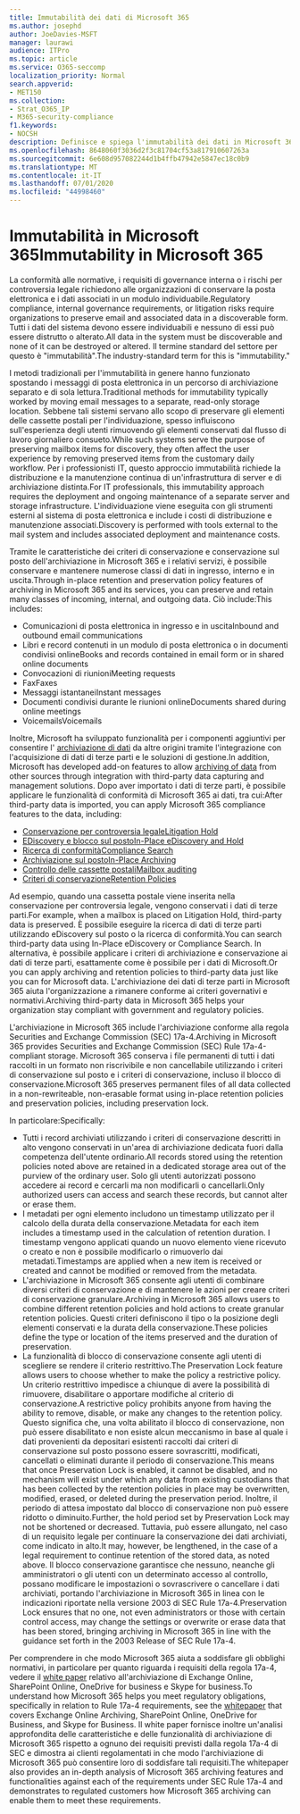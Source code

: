```yaml
---
title: Immutabilità dei dati di Microsoft 365
ms.author: josephd
author: JoeDavies-MSFT
manager: laurawi
audience: ITPro
ms.topic: article
ms.service: O365-seccomp
localization_priority: Normal
search.appverid:
- MET150
ms.collection:
- Strat_O365_IP
- M365-security-compliance
f1.keywords:
- NOCSH
description: Definisce e spiega l'immutabilità dei dati in Microsoft 365.
ms.openlocfilehash: 8648060f3036d2f3c81704cf53a817910607263a
ms.sourcegitcommit: 6e608d957082244d1b4ffb47942e5847ec18c0b9
ms.translationtype: MT
ms.contentlocale: it-IT
ms.lasthandoff: 07/01/2020
ms.locfileid: "44998460"
---
```

# <a name="immutability-in-microsoft-365"></a><span data-ttu-id="f235d-103">Immutabilità in Microsoft 365</span><span class="sxs-lookup"><span data-stu-id="f235d-103">Immutability in Microsoft 365</span></span>

<span data-ttu-id="f235d-104">La conformità alle normative, i requisiti di governance interna o i rischi per controversia legale richiedono alle organizzazioni di conservare la posta elettronica e i dati associati in un modulo individuabile.</span><span class="sxs-lookup"><span data-stu-id="f235d-104">Regulatory compliance, internal governance requirements, or litigation risks require organizations to preserve email and associated data in a discoverable form.</span></span> <span data-ttu-id="f235d-105">Tutti i dati del sistema devono essere individuabili e nessuno di essi può essere distrutto o alterato.</span><span class="sxs-lookup"><span data-stu-id="f235d-105">All data in the system must be discoverable and none of it can be destroyed or altered.</span></span> <span data-ttu-id="f235d-106">Il termine standard del settore per questo è "immutabilità".</span><span class="sxs-lookup"><span data-stu-id="f235d-106">The industry-standard term for this is "immutability."</span></span>

<span data-ttu-id="f235d-107">I metodi tradizionali per l'immutabilità in genere hanno funzionato spostando i messaggi di posta elettronica in un percorso di archiviazione separato e di sola lettura.</span><span class="sxs-lookup"><span data-stu-id="f235d-107">Traditional methods for immutability typically worked by moving email messages to a separate, read-only storage location.</span></span> <span data-ttu-id="f235d-108">Sebbene tali sistemi servano allo scopo di preservare gli elementi delle cassette postali per l'individuazione, spesso influiscono sull'esperienza degli utenti rimuovendo gli elementi conservati dal flusso di lavoro giornaliero consueto.</span><span class="sxs-lookup"><span data-stu-id="f235d-108">While such systems serve the purpose of preserving mailbox items for discovery, they often affect the user experience by removing preserved items from the customary daily workflow.</span></span> <span data-ttu-id="f235d-109">Per i professionisti IT, questo approccio immutabilità richiede la distribuzione e la manutenzione continua di un'infrastruttura di server e di archiviazione distinta.</span><span class="sxs-lookup"><span data-stu-id="f235d-109">For IT professionals, this immutability approach requires the deployment and ongoing maintenance of a separate server and storage infrastructure.</span></span> <span data-ttu-id="f235d-110">L'individuazione viene eseguita con gli strumenti esterni al sistema di posta elettronica e include i costi di distribuzione e manutenzione associati.</span><span class="sxs-lookup"><span data-stu-id="f235d-110">Discovery is performed with tools external to the mail system and includes associated deployment and maintenance costs.</span></span>

<span data-ttu-id="f235d-111">Tramite le caratteristiche dei criteri di conservazione e conservazione sul posto dell'archiviazione in Microsoft 365 e i relativi servizi, è possibile conservare e mantenere numerose classi di dati in ingresso, interno e in uscita.</span><span class="sxs-lookup"><span data-stu-id="f235d-111">Through in-place retention and preservation policy features of archiving in Microsoft 365 and its services, you can preserve and retain many classes of incoming, internal, and outgoing data.</span></span> <span data-ttu-id="f235d-112">Ciò include:</span><span class="sxs-lookup"><span data-stu-id="f235d-112">This includes:</span></span>

- <span data-ttu-id="f235d-113">Comunicazioni di posta elettronica in ingresso e in uscita</span><span class="sxs-lookup"><span data-stu-id="f235d-113">Inbound and outbound email communications</span></span>
- <span data-ttu-id="f235d-114">Libri e record contenuti in un modulo di posta elettronica o in documenti condivisi online</span><span class="sxs-lookup"><span data-stu-id="f235d-114">Books and records contained in email form or in shared online documents</span></span>
- <span data-ttu-id="f235d-115">Convocazioni di riunioni</span><span class="sxs-lookup"><span data-stu-id="f235d-115">Meeting requests</span></span>
- <span data-ttu-id="f235d-116">Fax</span><span class="sxs-lookup"><span data-stu-id="f235d-116">Faxes</span></span>
- <span data-ttu-id="f235d-117">Messaggi istantanei</span><span class="sxs-lookup"><span data-stu-id="f235d-117">Instant messages</span></span>
- <span data-ttu-id="f235d-118">Documenti condivisi durante le riunioni online</span><span class="sxs-lookup"><span data-stu-id="f235d-118">Documents shared during online meetings</span></span>
- <span data-ttu-id="f235d-119">Voicemails</span><span class="sxs-lookup"><span data-stu-id="f235d-119">Voicemails</span></span>

<span data-ttu-id="f235d-120">Inoltre, Microsoft ha sviluppato funzionalità per i componenti aggiuntivi per consentire l' [archiviazione di dati](https://support.office.com/article/Archiving-third-party-data-in-Office-365-0ce338d5-3666-4a18-86ab-c6910ff408cc) da altre origini tramite l'integrazione con l'acquisizione di dati di terze parti e le soluzioni di gestione.</span><span class="sxs-lookup"><span data-stu-id="f235d-120">In addition, Microsoft has developed add-on features to allow [archiving of data](https://support.office.com/article/Archiving-third-party-data-in-Office-365-0ce338d5-3666-4a18-86ab-c6910ff408cc) from other sources through integration with third-party data capturing and management solutions.</span></span> <span data-ttu-id="f235d-121">Dopo aver importato i dati di terze parti, è possibile applicare le funzionalità di conformità di Microsoft 365 ai dati, tra cui:</span><span class="sxs-lookup"><span data-stu-id="f235d-121">After third-party data is imported, you can apply Microsoft 365 compliance features to the data, including:</span></span>

- [<span data-ttu-id="f235d-122">Conservazione per controversia legale</span><span class="sxs-lookup"><span data-stu-id="f235d-122">Litigation Hold</span></span>](https://docs.microsoft.com/microsoft-365/compliance/create-a-litigation-hold)
- [<span data-ttu-id="f235d-123">EDiscovery e blocco sul posto</span><span class="sxs-lookup"><span data-stu-id="f235d-123">In-Place eDiscovery and Hold</span></span>](https://docs.microsoft.com/microsoft-365/compliance/manage-legal-investigations)
- [<span data-ttu-id="f235d-124">Ricerca di conformità</span><span class="sxs-lookup"><span data-stu-id="f235d-124">Compliance Search</span></span>](https://docs.microsoft.com/microsoft-365/compliance/search-for-content)
- [<span data-ttu-id="f235d-125">Archiviazione sul posto</span><span class="sxs-lookup"><span data-stu-id="f235d-125">In-Place Archiving</span></span>](https://docs.microsoft.com/microsoft-365/compliance/enable-archive-mailboxes)
- [<span data-ttu-id="f235d-126">Controllo delle cassette postali</span><span class="sxs-lookup"><span data-stu-id="f235d-126">Mailbox auditing</span></span>](https://docs.microsoft.com/microsoft-365/compliance/enable-mailbox-auditing)
- [<span data-ttu-id="f235d-127">Criteri di conservazione</span><span class="sxs-lookup"><span data-stu-id="f235d-127">Retention Policies</span></span>](https://docs.microsoft.com/microsoft-365/compliance/retention-policies)

<span data-ttu-id="f235d-128">Ad esempio, quando una cassetta postale viene inserita nella conservazione per controversia legale, vengono conservati i dati di terze parti.</span><span class="sxs-lookup"><span data-stu-id="f235d-128">For example, when a mailbox is placed on Litigation Hold, third-party data is preserved.</span></span> <span data-ttu-id="f235d-129">È possibile eseguire la ricerca di dati di terze parti utilizzando eDiscovery sul posto o la ricerca di conformità.</span><span class="sxs-lookup"><span data-stu-id="f235d-129">You can search third-party data using In-Place eDiscovery or Compliance Search.</span></span> <span data-ttu-id="f235d-130">In alternativa, è possibile applicare i criteri di archiviazione e conservazione ai dati di terze parti, esattamente come è possibile per i dati di Microsoft.</span><span class="sxs-lookup"><span data-stu-id="f235d-130">Or you can apply archiving and retention policies to third-party data just like you can for Microsoft data.</span></span> <span data-ttu-id="f235d-131">L'archiviazione dei dati di terze parti in Microsoft 365 aiuta l'organizzazione a rimanere conforme ai criteri governativi e normativi.</span><span class="sxs-lookup"><span data-stu-id="f235d-131">Archiving third-party data in Microsoft 365 helps your organization stay compliant with government and regulatory policies.</span></span>

<span data-ttu-id="f235d-132">L'archiviazione in Microsoft 365 include l'archiviazione conforme alla regola Securities and Exchange Commission (SEC) 17a-4.</span><span class="sxs-lookup"><span data-stu-id="f235d-132">Archiving in Microsoft 365 provides Securities and Exchange Commission (SEC) Rule 17a-4-compliant storage.</span></span> <span data-ttu-id="f235d-133">Microsoft 365 conserva i file permanenti di tutti i dati raccolti in un formato non riscrivibile e non cancellabile utilizzando i criteri di conservazione sul posto e i criteri di conservazione, incluso il blocco di conservazione.</span><span class="sxs-lookup"><span data-stu-id="f235d-133">Microsoft 365 preserves permanent files of all data collected in a non-rewriteable, non-erasable format using in-place retention policies and preservation policies, including preservation lock.</span></span>

<span data-ttu-id="f235d-134">In particolare:</span><span class="sxs-lookup"><span data-stu-id="f235d-134">Specifically:</span></span>

- <span data-ttu-id="f235d-135">Tutti i record archiviati utilizzando i criteri di conservazione descritti in alto vengono conservati in un'area di archiviazione dedicata fuori dalla competenza dell'utente ordinario.</span><span class="sxs-lookup"><span data-stu-id="f235d-135">All records stored using the retention policies noted above are retained in a dedicated storage area out of the purview of the ordinary user.</span></span> <span data-ttu-id="f235d-136">Solo gli utenti autorizzati possono accedere ai record e cercarli ma non modificarli o cancellarli.</span><span class="sxs-lookup"><span data-stu-id="f235d-136">Only authorized users can access and search these records, but cannot alter or erase them.</span></span>
- <span data-ttu-id="f235d-137">I metadati per ogni elemento includono un timestamp utilizzato per il calcolo della durata della conservazione.</span><span class="sxs-lookup"><span data-stu-id="f235d-137">Metadata for each item includes a timestamp used in the calculation of retention duration.</span></span> <span data-ttu-id="f235d-138">I timestamp vengono applicati quando un nuovo elemento viene ricevuto o creato e non è possibile modificarlo o rimuoverlo dai metadati.</span><span class="sxs-lookup"><span data-stu-id="f235d-138">Timestamps are applied when a new item is received or created and cannot be modified or removed from the metadata.</span></span>
- <span data-ttu-id="f235d-139">L'archiviazione in Microsoft 365 consente agli utenti di combinare diversi criteri di conservazione e di mantenere le azioni per creare criteri di conservazione granulare.</span><span class="sxs-lookup"><span data-stu-id="f235d-139">Archiving in Microsoft 365 allows users to combine different retention policies and hold actions to create granular retention policies.</span></span> <span data-ttu-id="f235d-140">Questi criteri definiscono il tipo o la posizione degli elementi conservati e la durata della conservazione.</span><span class="sxs-lookup"><span data-stu-id="f235d-140">These policies define the type or location of the items preserved and the duration of preservation.</span></span>
- <span data-ttu-id="f235d-141">La funzionalità di blocco di conservazione consente agli utenti di scegliere se rendere il criterio restrittivo.</span><span class="sxs-lookup"><span data-stu-id="f235d-141">The Preservation Lock feature allows users to choose whether to make the policy a restrictive policy.</span></span> <span data-ttu-id="f235d-142">Un criterio restrittivo impedisce a chiunque di avere la possibilità di rimuovere, disabilitare o apportare modifiche al criterio di conservazione.</span><span class="sxs-lookup"><span data-stu-id="f235d-142">A restrictive policy prohibits anyone from having the ability to remove, disable, or make any changes to the retention policy.</span></span> <span data-ttu-id="f235d-143">Questo significa che, una volta abilitato il blocco di conservazione, non può essere disabilitato e non esiste alcun meccanismo in base al quale i dati provenienti da depositari esistenti raccolti dai criteri di conservazione sul posto possono essere sovrascritti, modificati, cancellati o eliminati durante il periodo di conservazione.</span><span class="sxs-lookup"><span data-stu-id="f235d-143">This means that once Preservation Lock is enabled, it cannot be disabled, and no mechanism will exist under which any data from existing custodians that has been collected by the retention policies in place may be overwritten, modified, erased, or deleted during the preservation period.</span></span> <span data-ttu-id="f235d-144">Inoltre, il periodo di attesa impostato dal blocco di conservazione non può essere ridotto o diminuito.</span><span class="sxs-lookup"><span data-stu-id="f235d-144">Further, the hold period set by Preservation Lock may not be shortened or decreased.</span></span> <span data-ttu-id="f235d-145">Tuttavia, può essere allungato, nel caso di un requisito legale per continuare la conservazione dei dati archiviati, come indicato in alto.</span><span class="sxs-lookup"><span data-stu-id="f235d-145">It may, however, be lengthened, in the case of a legal requirement to continue retention of the stored data, as noted above.</span></span> <span data-ttu-id="f235d-146">Il blocco conservazione garantisce che nessuno, neanche gli amministratori o gli utenti con un determinato accesso al controllo, possano modificare le impostazioni o sovrascrivere o cancellare i dati archiviati, portando l'archiviazione in Microsoft 365 in linea con le indicazioni riportate nella versione 2003 di SEC Rule 17a-4.</span><span class="sxs-lookup"><span data-stu-id="f235d-146">Preservation Lock ensures that no one, not even administrators or those with certain control access, may change the settings or overwrite or erase data that has been stored, bringing archiving in Microsoft 365 in line with the guidance set forth in the 2003 Release of SEC Rule 17a-4.</span></span>

<span data-ttu-id="f235d-147">Per comprendere in che modo Microsoft 365 aiuta a soddisfare gli obblighi normativi, in particolare per quanto riguarda i requisiti della regola 17a-4, vedere il [white paper](https://www.microsoft.com/microsoft-365/blog/wp-content/uploads/2015/11/Microsoft-EOA-White-Paper.pdf) relativo all'archiviazione di Exchange Online, SharePoint Online, OneDrive for business e Skype for business.</span><span class="sxs-lookup"><span data-stu-id="f235d-147">To understand how Microsoft 365 helps you meet regulatory obligations, specifically in relation to Rule 17a-4 requirements, see the [whitepaper](https://www.microsoft.com/microsoft-365/blog/wp-content/uploads/2015/11/Microsoft-EOA-White-Paper.pdf) that covers Exchange Online Archiving, SharePoint Online, OneDrive for Business, and Skype for Business.</span></span> <span data-ttu-id="f235d-148">Il white paper fornisce inoltre un'analisi approfondita delle caratteristiche e delle funzionalità di archiviazione di Microsoft 365 rispetto a ognuno dei requisiti previsti dalla regola 17a-4 di SEC e dimostra ai clienti regolamentati in che modo l'archiviazione di Microsoft 365 può consentire loro di soddisfare tali requisiti.</span><span class="sxs-lookup"><span data-stu-id="f235d-148">The whitepaper also provides an in-depth analysis of Microsoft 365 archiving features and functionalities against each of the requirements under SEC Rule 17a-4 and demonstrates to regulated customers how Microsoft 365 archiving can enable them to meet these requirements.</span></span>
